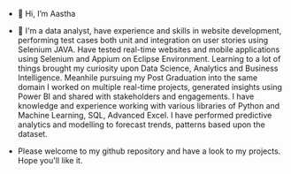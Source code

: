 - 👋 Hi, I’m Aastha
- 👀 I'm a data analyst, have experience and skills in website development, performing test cases both unit and integration on user stories using Selenium JAVA. Have tested real-time websites and mobile applications using Selenium and Appium on Eclipse Environment. Learning to a lot of things brought my curiosity upon Data Science, Analytics and Business Intelligence. Meanhile pursuing my Post Graduation into the same domain I worked on multiple real-time projects, generated insights using Power BI and shared with stakeholders and engagements. I have knowledge and experience working with various libraries of Python and Machine Learning, SQL, Advanced Excel. I have performed predictive analytics and modelling to forecast trends, patterns based upon the dataset.

- Please welcome to my github repository and have a look to my projects. Hope you'll like it. 

<!---
avadhi513/avadhi513 is a ✨ special ✨ repository because its `README.md` (this file) appears on your GitHub profile.
You can click the Preview link to take a look at your changes.
--->

